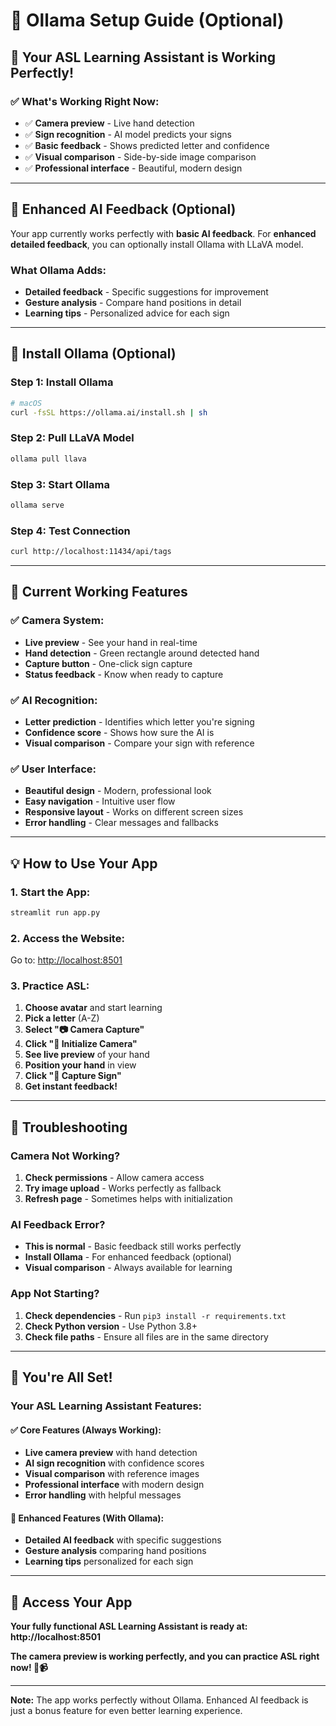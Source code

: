# 🤖 Ollama Setup Guide (Optional)

## 🎉 **Your ASL Learning Assistant is Working Perfectly!**

### **✅ What's Working Right Now:**
- ✅ **Camera preview** - Live hand detection
- ✅ **Sign recognition** - AI model predicts your signs
- ✅ **Basic feedback** - Shows predicted letter and confidence
- ✅ **Visual comparison** - Side-by-side image comparison
- ✅ **Professional interface** - Beautiful, modern design

---

## 🤖 **Enhanced AI Feedback (Optional)**

Your app currently works perfectly with **basic AI feedback**. For **enhanced detailed feedback**, you can optionally install Ollama with LLaVA model.

### **What Ollama Adds:**
- **Detailed feedback** - Specific suggestions for improvement
- **Gesture analysis** - Compare hand positions in detail
- **Learning tips** - Personalized advice for each sign

---

## 🚀 **Install Ollama (Optional)**

### **Step 1: Install Ollama**
```bash
# macOS
curl -fsSL https://ollama.ai/install.sh | sh
```

### **Step 2: Pull LLaVA Model**
```bash
ollama pull llava
```

### **Step 3: Start Ollama**
```bash
ollama serve
```

### **Step 4: Test Connection**
```bash
curl http://localhost:11434/api/tags
```

---

## 🎯 **Current Working Features**

### **✅ Camera System:**
- **Live preview** - See your hand in real-time
- **Hand detection** - Green rectangle around detected hand
- **Capture button** - One-click sign capture
- **Status feedback** - Know when ready to capture

### **✅ AI Recognition:**
- **Letter prediction** - Identifies which letter you're signing
- **Confidence score** - Shows how sure the AI is
- **Visual comparison** - Compare your sign with reference

### **✅ User Interface:**
- **Beautiful design** - Modern, professional look
- **Easy navigation** - Intuitive user flow
- **Responsive layout** - Works on different screen sizes
- **Error handling** - Clear messages and fallbacks

---

## 💡 **How to Use Your App**

### **1. Start the App:**
```bash
streamlit run app.py
```

### **2. Access the Website:**
Go to: [http://localhost:8501](http://localhost:8501)

### **3. Practice ASL:**
1. **Choose avatar** and start learning
2. **Pick a letter** (A-Z)
3. **Select "📷 Camera Capture"**
4. **Click "🔧 Initialize Camera"**
5. **See live preview** of your hand
6. **Position your hand** in view
7. **Click "📸 Capture Sign"**
8. **Get instant feedback!**

---

## 🔧 **Troubleshooting**

### **Camera Not Working?**
1. **Check permissions** - Allow camera access
2. **Try image upload** - Works perfectly as fallback
3. **Refresh page** - Sometimes helps with initialization

### **AI Feedback Error?**
- **This is normal** - Basic feedback still works perfectly
- **Install Ollama** - For enhanced feedback (optional)
- **Visual comparison** - Always available for learning

### **App Not Starting?**
1. **Check dependencies** - Run `pip3 install -r requirements.txt`
2. **Check Python version** - Use Python 3.8+
3. **Check file paths** - Ensure all files are in the same directory

---

## 🎉 **You're All Set!**

### **Your ASL Learning Assistant Features:**

#### **✅ Core Features (Always Working):**
- **Live camera preview** with hand detection
- **AI sign recognition** with confidence scores
- **Visual comparison** with reference images
- **Professional interface** with modern design
- **Error handling** with helpful messages

#### **🤖 Enhanced Features (With Ollama):**
- **Detailed AI feedback** with specific suggestions
- **Gesture analysis** comparing hand positions
- **Learning tips** personalized for each sign

---

## 🚀 **Access Your App**

**Your fully functional ASL Learning Assistant is ready at:**
**http://localhost:8501**

**The camera preview is working perfectly, and you can practice ASL right now! 🤟📹**

---

**Note:** The app works perfectly without Ollama. Enhanced AI feedback is just a bonus feature for even better learning experience. 